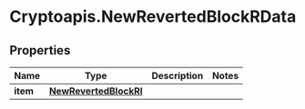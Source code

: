 # Cryptoapis.NewRevertedBlockRData

## Properties

Name | Type | Description | Notes
------------ | ------------- | ------------- | -------------
**item** | [**NewRevertedBlockRI**](NewRevertedBlockRI.md) |  | 


